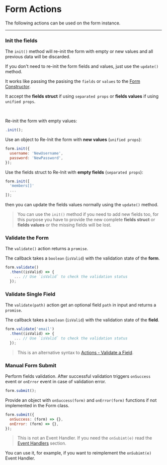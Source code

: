 # Form Actions

The following actions can be used on the form instance.

---

### Init the fields

The `init()` method will re-init the form with empty or new values and all previous data will be discarded.

If you don't need to re-init the form fields and values, just use the `update()` method.

It works like passing the pasising the `fields` or `values` to the [Form Constructor](../api-reference/form-initialization.md).

It accept the **fields struct** if using `separated props` or **fields values** if using `unified props`.

<br>

Re-init the form with empty values:

```javascript
.init();
```

Use an object to Re-Init the form with **new values** (`unified props`):

```javascript
form.init({
  username: 'NewUsername',
  password: 'NewPassword',
});
```

Use the fields struct to Re-Init with **empty fields** (`separated props`):

```javascript
form.init([
  'members[]'
  ...
]);
```

then you can update the fields values normally using the `update()` method.

> You can use the `init()` method if you need to add new fields too, for this purpose you have to provide the new complete **fields struct** or **fields values** or the missing fields will be lost.

### Validate the Form

The `validate()` action returns a `promise`.

The callback takes a `boolean` (`isValid`) with the validation state of the **form**.

```javascript
form.validate()
  .then((isValid) => {
    ... // Use `isValid` to check the validation status
  });
```

### Validate Single Field

The `validate(path)` action get an optional field `path` in input and returns a `promise`.

The callback takes a `boolean` (`isValid`) with the validation state of the **field**.

```javascript
form.validate('email')
  .then((isValid) => {
    ... // Use `isValid` to check the validation status
  });
```

> This is an alternative syntax to [Actions - Validate a Field](https://foxhound87.github.io/mobx-react-form/docs/actions/actions.html#validate-a-field).

### Manual Form Submit

Perform fields validation. After successful validation triggers `onSuccess` event or `onError` event in case of validation error.

```javascript
form.submit();
```

Provide an object with `onSuccess(form)` and `onError(form)` functions if not implemented in the Form class.

```javascript
form.submit({
  onSuccess: (form) => {},
  onError: (form) => {},
});
```

> This is not an Event Handler.
> If you need the `onSubimt(e)` read the [Event Handlers](../events/events-handlers.md) section.

You can use it, for example, if you want to reimplement the `onSubimt(e)` Event Handler.
